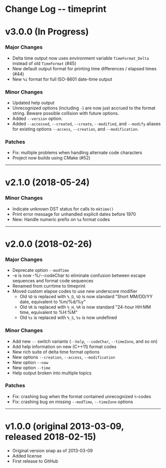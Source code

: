 Change Log -- timeprint
====================================================================================================

# v3.0.0  (In Progress)

### Major Changes
  - Delta time output now uses environment variable `TimeFormat_Delta` instead of old `TimeFormat`
    (#45)
  - New default output format for printing time differences / elapsed times (#44)
  - New `%i` format for full ISO-8601 date-time output

### Minor Changes
  - Updated help output
  - Unrecognized options (including `-`) are now just accrued to the format string. Beware
    possible collision with future options.
  - Added `--version` option.
  - Added `--accessed`, `--created`, `--create`, `--modified`, and `--modify` aliases for existing
    options `--access`, `--creation`, and `--modification`.

### Patches
  - Fix: multiple problems when handling alternate code characters
  - Project now builds using CMake (#52)


----------------------------------------------------------------------------------------------------
# v2.1.0  (2018-05-24)

### Minor Changes
  - Indicate unknown DST status for calls to `mktime()`
  - Print error message for unhandled explicit dates before 1970
  - New: Handle numeric prefix on `%a` format codes


----------------------------------------------------------------------------------------------------
# v2.0.0  (2018-02-26)

### Major Changes
  - Deprecate option `--modTime`
  - -e is now -%/--codeChar to eliminate confusion between escape sequences and
    format code sequences
  - Renamed from currtime to timeprint
  - Moved custom elapse codes to use new underscore modifier
    + Old `%D` is replaced with `%_D`,
      `%D` is now standard "Short MM/DD/YY date, equivalent to %m/%d/%y"
    + Old `%R` is replaced with `%_H`,
      `%R` is now standard "24-hour HH:MM time, equivalent to %H:%M"
    + Old `%s` is replaced with `%_S`, `%s` is now undefined

### Minor Changes
  - Add new `--` switch variants (`--help`, `--codeChar`, `--timeZone`, and so on)
  - Add help information on new (C++11) format codes
  - New rich suite of delta time format options
  - New options `--creation`, `--access`, `--modification`
  - New option `--now`
  - New option `--time`
  - Help output broken into multiple topics

### Patches
  - Fix: crashing bug when the format contained unrecognized `%`-codes
  - Fix: crashing bug on missing `--modTime`, `--timeZone` options


----------------------------------------------------------------------------------------------------
# v1.0.0  (original 2013-03-09, released 2018-02-15)
  - Original version snap as of 2013-03-09
  - Added license
  - First release to GitHub
